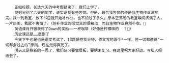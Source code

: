         正如标题，长达六天的中考假结束了，我们上学了。
        见到分别了六天的同学，说实话我有些害怕。但是，最令我害怕的还是我生物作业没写完。我一到教室，放下书包就开始补作业。也不知过了多久，原本空荡荡的教室瞬间挤满了人，一片热闹，我就不害怕了。（但补作业的感觉真的很被动，而且生物作业竟然不收。🌚
        英语课肖开银获得了Down的奖励——一杯咖啡（好像是柠檬味的  ？🤔）
        历史课还是……悲剧了
        今天下午也是也是语文考试了，13题硬控我分钟，作文写的跟个*一样，但一切都遵循“一切都会过去的”原则，现在觉得爽死了。
        明天又是崭新的一周了，我们研习要做展板，要期末复习，在这里祝大家好运。写私人报纸去了。